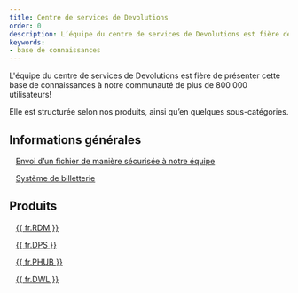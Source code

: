 ```yaml
---
title: Centre de services de Devolutions
order: 0
description: L’équipe du centre de services de Devolutions est fière de présenter cette base de connaissances à notre communauté de plus de 800 000 utilisateurs!
keywords:
- base de connaissances
---
```

L'équipe du centre de services de Devolutions est fière de présenter cette base de connaissances à notre communauté de plus de 800 000 utilisateurs!  

Elle est structurée selon nos produits, ainsi qu’en quelques sous-catégories.  

## Informations générales 
&nbsp; &nbsp;[Envoi d’un fichier de manière sécurisée à notre équipe](/fr/kb/devolutions-customer-success/securely-send-file/)  

&nbsp; &nbsp;[Système de billetterie](/fr/kb/devolutions-customer-success/ticketing-system/)  

## Produits 
&nbsp; &nbsp;[{{ fr.RDM }}](/fr/kb/remote-desktop-manager/)  

&nbsp; &nbsp;[{{ fr.DPS }}](/fr/kb/devolutions-server/)  

&nbsp; &nbsp;[{{ fr.PHUB }}](/fr/kb/password-hub/)  

&nbsp; &nbsp;[{{ fr.DWL }}](/fr/kb/devolutions-web-login/)  
